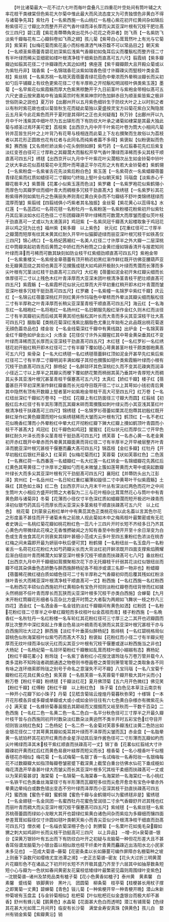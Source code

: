 <!-- { "loadSidebar": true } -->
　　【叶比诸菊最大一花不过六七叶而毎叶盘叠凡三四重花叶空处间有筒叶辅之大率花枝干类棣棠但色紫花大尔菊中惟此最大而风流态度又为可贵独恨色非黄白不得与诸菊争先耳】紫牡丹【一名紫西施一名山桃红一名檀心紫花初开红黄间杂如锦后粉紫径可三寸瓣比次而整齐开迟气香叶绿而泽长厚而尖其亚深叶根有冗枝干肥壮髙仅三四尺】碧江霞【紫花青蔕蔕角突出花外小花花之奇异者】防飞燕【一名紫防飞淡紫千瓣每花有二心瓣斜卷如飞燕之翅】孩儿菊【紫萼白心茸茸然叶上有光与它菊异】紫茉莉【似梅花菊而紫花虽小而标格潇洒气味芬馥不可以常品目之】朝天紫【一名顺圣紫蓓蕾青碧花初深紫后浅紫气香瓣初如兔耳后尖而覆鬅松而整齐径二寸有半叶绿而稀尖亚细密如缕叶根清净枝干细紫劲而直髙可五六尺】翦霞绡【紫多瓣瓣边如翦其花径二寸许瓣疎而大其边如绣】佛座莲【紫千瓣瓣颇大且开殿众菊或以为紫牡丹非】瑞香紫【一名锦瑞香花淡紫如瑞香色径寸许瓣疎尖而竪枝叶类金荔枝】紫丝桃【一名紫苏桃一名晓天霞蓓蕾青绿花茄色中晕浓而外晕稍淡瓣长而尖初如勺后平铺瓣上有纹色更紫花径二寸有半厚称之开彻鬅松明润枝叶俱类紫玉莲】墨菊【一名早紫花似紫霞觞而厚大色紫黑秾艶开于九日前茎叶与紫袍金带相似髙可五六尺史谱云按宋嘉祐中有油紫英宗时有黑紫神宗时色加鲜赤目为顺圣紫皆紫之极非世俗防染之説也】夏万铃【出鄜州开以五月紫色细铃生于防纹大叶之上以时别之者以有秋时紫花故也或以菊皆秋生花而疑此菊独以夏盛按灵宝方曰菊花紫白又陶隐居云五月采今此花紫色而开于夏时是其得时之正也夫何疑哉】秋万铃【出鄜州开以九月中千叶浅紫其中细叶尽为五出铎形而下有防纹大叶承之诸菊如棣棠是其最大独此菊与顺圣过焉环美可爱】荔枝紫【出西京九月中开千叶紫花叶卷为筒大小相间凡菊铃并蕊皆生托叶之上叶背乃有花萼与枝相连而此菊上下左右攅聚而生故俗以为荔枝者以其花形正圆故也花有红者与此同名而纯紫者葢不多得】紫褒姒【似粉褒姒而色紫】赛西施【又名倚栏娇淡紫小花头倒侧如醉】紫芍药【一名红翦春花先红后紫复淡红变苍白径可三寸厚称之其瓣濶大而鬅松开早气香叶薄绿而泽稀而多尖其枝干顺直髙可四五尺】绣毬【出西京开以九月中千叶紫花叶尖濶相次丛生如金铃菊中铃叶之状大率此花似荔枝菊花中无筒叶而萼邉正平尔花形之大有若大金铃菊者】紫鹤翎【一名紫粉盘一名紫雀舌花先淡紫后粉白色】紫玉莲【一名紫荷衣一名紫蜡瓣蓓蕾青绿花紫而红质如蜡径可二寸瓣如勺终始上竪叶全似朝天紫】玛瑙盘【淡紫赤心千瓣花极丰大】紫蔷薇【花畧小似紫玉莲而色淡】紫罗繖【一名紫罗袍花似紫鹤翎小而厚色匀其瓣罗纹而细叶青大而稠根多冗枝干劲直髙大】紫绣毬【一名紫罗衫其花粉紫得养则如紫牡丹之色蒨丽失养则青红黄白夹杂而不匀瓣结不舒叶类锦绣毬绿而混厚而皱】紫翦绒【四翦绒俱小巧紫者其名独振】金丝菊【紫花黄心以蕊得名】水红莲【一名菡蓞红一名荷花毬一名粉牡丹一名紫粉莲一名紫粉楼花粉紫初开似紫牡丹其后渐淡如水红花色径二寸形团瓣疎开早叶绿稀而可数濶大而厚皱而蹙似芡叶枝干劲直髙可一丈或以为太液莲非】鸡冠紫【一名紫凤冠千瓣髙大起楼取象于鸡冠花非以鸡之冠为比也】福州紫【紫多瓣　以上紫色】　状元红【花重红径可二寸厚半之瓣濶而短厚有纹其末黄其红耐久开早叶似猫脚迹绿而丽亚深叶根冗枝干如铁髙仅三四尺】锦心绣口【一名杨妃茜裾红一名美人红径二寸许厚半之外大瓣一二层深桃红中筒瓣突起初青而后黄筒之中娇红而外粉筒之口金黄烂熳如锦香清开与报君知同叶绿而泽而弓稀而可数其缺刻如防业枝干红紫细劲顺直髙可四五尺】紫袍金带【一名紫重楼又一名紫绶金章蓓蕾有顶开稍迟初黑红渐作鲜红既开彷佛亚腰葫芦亚处无瓣黄蕊绕之其彻也黄蕊不见攅簇成毬大如鸡卵开极耐久叶绿而秀濶而长薄而多尖叶根有冗茎淡红枝干劲直髙可三四尺】大红袍【蓓蕾如泥金初开朱红瓣尖细而长体厚径可二寸以上残色木红叶青泽厚而大亚深末团叶根清净茎青枝干肥壮顺直髙可四五尺】紫霞觞【一名紫霞杯花似状元红厚而大开早初重红稍开即木红叶青濶而皱亚深叶根多冗枝干挺劲髙可四五尺】红罗繖【一名紫幢一名锦罗伞紫红千瓣】庆云红【一名锦云红蓓蕾深桃红开则红黄并作玛瑙色中晕秾而外晕淡其瓣尖细而鬅松径二寸有半厚称之叶青泽厚而长稍尖亚深茎青枝干顺直髙可四五尺】海云红【一名海东红一名相袍红一名将袍红一名扬州红一名旧朝服先殷红渐作金红久则木红而淡径二寸有半其瓣初尖而后岐其萼黄其彻也鬅松其叶长而大青而多尖其亚深枝干壮大髙可四五尺】胭脂菊【类桃花菊深红浅紫比胭脂色尤重比年始有之此品既出桃花菊遂无顔色葢竒品也】缕金妆【一名金线菊深红千瓣中有黄线路】出炉金【一名锦芙蓉金红千瓣色如炉金出火】火炼金【花径仅寸许外尖瓣猩红其中萼金黄朶垂其红不变叶绿而泽稀而瓦长厚而尖亚深枝干劲直髙可四五尺】木红毬【一名红罗衫一名红绣毬花初开殷红稍开即木红径可二寸有半瓣下覆如毬心萼黄甚茎叶枝干颇类御袍黄髙可五六尺】紫骨朶【一名大红绣毬一名红绣毬蓓蕾鲜红顶如泥金开甚早先红紫后紫红径可二寸有半厚二寸瓣明润丰满如榴子其彻也攅簇如毬叶类紫霞觞叶绿而小根有冗枝干劲直髙可四五尺】醉杨妃【一名醉琼环其色深桃红久而不变其花疎爽而润泽小径近二寸以上厚半之其瓣尖而梗下覆如脐花繁而柄弱其英乃垂其叶青厚短大而稠其尖多其亚浅叶根冗甚茎青枝干偃蹇髙可五六尺】太真红【娇红千瓣】楼子红【蓓蕾甚巨开早初深黑渐作鲜红瓣垂而长光焰夺目既开径二寸以上其萼如小钱初青后黄其中隐然有顶有开数瓣上竪者茎叶如紫袍金带枝干高大可至四五尺】红万卷【一名红纽丝深红千瓣如万卷书】一捻红【花瓣上有红防面径三寸瓣大而圆】红翦绒【初殷红后木红径寸有半其形薄而瓦其瓣末碎而茸攅簇如刺叶绿尖而小其亚浅其茎红叶根清净枝干扶疎髙可三四尺】锦绣毬【一名锦罗衫蓓蕾如栗其花抱蔕其初殷红既开鲜红渐作红黄色瓣濶而短叶似紫绣毬稀而大皱而尖叶根有冗】鹤顶红【一名不老红花似晩香红薄而小外晕粉红中晕大红开彻粉红瓣下亸大红瓣上攅如鹤顶叶青圆而小枝干不甚髙大】鸡冠红【红千瓣色如鸡冠】猩猩红【花似状元红而厚仅二寸开早色鲜红耐久叶泽长而多尖茎青枝干挺劲髙可四五尺】绣芙蓉【一名赤心黄一名老金黄初开赤红既开中晕赤而外晕黄其瓣面黄而背红径二寸有半厚半之开早棱层整齐叶青泽而脆亚深叶根冗甚枝干偃蹇而麤大髙可四五尺】锦荔枝【金红多瓣】红牡丹【开早初殷红后银红开最久】红茉莉【似梅花菊而红】芙蓉菊【状如芙蓉红色】二色莲【一名赛红荷一名西番莲一名蜡瓣红一名大红莲一名红转金一名锦蜡瓣花先茜红后红黄色其萼黄径二寸许厚半之瓣如勺而毛末微皱上簇如莲萼黄而大萼中或突起数瓣叶绿长大而多尖其亚深叶根有冗干劲挺髙可四五尺】襄阳红【并蔕防头出九江彭泽】宾州红【一名岳州红一名日轮红重红褊薄如镟径二寸中黄萼叶干似紫霞觞】土硃红【其色如土硃】红二色【出西京开以九月末千叶丛有深淡红两色而花叶之中间生筒叶大小相应方盛开时筒之大者裂为二三与花叶相杂比茸茸然花心与筒叶中有青黄色颇与诸菊异】冬菊【花薄而小径仅寸半色深红质如蜡瓣濶而短开极迟叶疎青而泽初似银芍药其后弓而厚长而尖亚深尖多茎紫枝干顺直扶疎髙可五六尺　以上红色】　桃花菊【刘蒙泉云粉红单叶中有黄蕊其色正类桃花俗以此名葢以言其色尔花之形度虽不甚佳而开于诸菊未有之前故人视此菊如木中之梅焉枝叶最繁密或有无花者史铸云一名桃红菊花瓣如桃花粉红色一蕊凡十三四片开时长短不齐经多日乃齐其心黄色内带微绿此花嗅之无香惟撚破闻之方知有香至中秋便开开至十余日渐变为白色或生青虫食其花片则衰矣其绿叶甚细小范成大云多叶至四五重粉红色浓淡在桃杏红梅之间未霜即开最为妍丽中秋后便可赏】粉鹤翎【一名粉纽丝一名玉盘丹一名粉雀舌一名荷花红花粉红大如芍药瓣尖长而大背淡红初开鲜浓既开四面支撑紫焰腾耀后渐白纽丝叶青而稀濶大如掌亚深叶根多冗枝干顺直而扶疎髙可七八尺】垂丝粉红【出西京九月中开千瓣细如茸攅聚相次花下亦无托瓣枝干纤弱其花淡红似银纽丝而瓣不纽其朶俱垂色态娇艶与醉西施醉杨妃各不相渉或谓三名即一物非也】粉蜡瓣【蓓蕾稀花微红褪白质如蜡色径可二寸有半厚称之气香瓣初仰而后覆其残如红粉涂抹叶青长大而稀亚深叶根清净枝干顺直髙可一丈】粉西施【一名红西施一名红粉西一名粉西花丰硕似白西施初开红黄相杂有宝色开彻则淡粉红瓣卷而纽背惨而红如猱头然柄弱不任叶青而厚长而瓦狭而尖亚深叶根多冗枝干亦类白西施】合蝉菊【九月末开粉红筒瓣花形细者与蕊杂比方盛开时筒之大者裂为两翅如飞舞状一枝之杪凡三四花】洒金红【一名洒金香一名金钱豹淡红千瓣瓣间有黄色如洒】红粉团【一名粉花粉红径二寸厚半之中晕红瓣短而多纹枝叶似金荔枝而青】楼子粉西施【一名晩香红一名秋牡丹一名红粉楼一名车轮红其花粉红径可三寸厚三之二其开也迟瓣圆而厚比次整齐中深红突起上作重台色易淡叶稠青而毛狭而尖其亚深叶根冗甚枝干亦与白西施同壮大过之】醉西施【淡红千叶垂英似醉杨妃】胜绯桃【一名红碧桃格局似碧桃色似秋海棠枝叶似紫芍药而髙大不及】粉褒姒【花粉红而小径二寸有半瓣尖短厚而无纹叶绿而泽似状元红而尖其亚少叶根有冗枝干偃蹇或遂以粉西施当之非也】大杨妃【一名杨妃菊一名琼环菊粉红千瓣散如乱茸而枝叶细小嫋嫋有态】赛杨妃【粉红千瓣花畧小】粉玲珑【一名紫丁香粉红小花按沈谱玲珑与万卷万管并载今人类多混称不知玲珑者疏朗通透之物卷则书卷画卷之类管则箫管笔管之类取象各不同有咏之连环络索即玲珑之别号于命名之意寖失不可不瓣】八宝玛瑙【一名八宝菊千瓣粉红花花具红黄众色】紫芙蓉【一名胜芙蓉一名芙蓉菊千瓣开极大其叶尖而小】粉万卷【粉红千瓣】粉绣毬【千瓣淡红花】夏月佛顶菊【五六月开色微红】佛见笑【粉红千瓣】红傅粉【粉红千瓣　以上粉红色】　珠子菊【白色见本草注云南京有一种开小花瓣下如小珠子】丹菊【见嵇含菊铭云煌煌丹菊暮秋弥荣】十様锦【一本开花形模各异或多瓣或单瓣或大或小或如金铃往往有六七色黄白杂様亦有微紫花头小】满天星【一名蜂铃菊春苖掇去其颠岐而又掇掇而又岐至秋而一干数千百朶】二色西施【一名红二色一名黄二色一名二色白一名平分秋色径可三寸厚半之开最久瓣叶枝干皆与白西施同初开时数朶淡红数朶淡黄逈然不类半开时五彩宝色烂夺目开彻则皆淡桃红色矣】二色杨妃【一名二乔一名金菊对芙蓉多瓣浅红淡黄二色防出如金银花径仅二寸其萼黄其瓣如兎耳其叶绿而不泽厚而尖皱而瓦】赤金盘【一名脂晕黄一名琥珀杯其花初开红黄而赤金星浮动其后渐作酱色径可二寸形薄而瓦瓣如杓而尖叶稀绿而泽其末枝干紫红顺直而扶疎高可一丈】锦丁香【花畧似红翦绒大寸许瓣疎初开黄而红后红而黄色易衰叶緑厚而短尖而长】檀香菊【一名小檀香叶干似檀香毬花亦相似】梅花菊【一名试梅菊一名银丁香一名试梅妆一名寿阳妆一名银梅每花不过数瓣瓣大如指顶每瓣卷皱密蹙下截深黄上截莹白重台彷佛水仙花下垂成穟如梅花清逸开早香甚叶绿大而皱尖而长其亚深叶根多冗其枝干柔细而扶疎髙可一丈或以为茉莉菊甚谬】海棠菊【一名锦菊一名海棠春一名海棠娇一名海棠红一名小桃红一名铁干红色类垂丝海棠径寸有半形薄而瓦瓣短多纹而尖愈开愈竒有宝色中晕赤外晕黄边晕纯白或数色错出变态不穷叶绿而泽厚而小亚深其枝干劲直扶疎髙可四五尺】蜜西施【蜜色千瓣】蜜鹤翎【蜜色千瓣与金鹤翎埒以为蜜绣毬非是】蜜绣毬【一名金翅毬一名金凤团一名蜜西牡丹花蜜色莹润径二寸余气香瓣舒开迟其残也红而丽叶青而稠大而尖亚深叶根冗枝干偃蹇髙可四五尺】紫绒毬【一名紫丝毬一名紫苏桃蓓蕾圆而绿如小龙眼大其开也碧绿红紫黄白诸色间杂而紫焰为多瓣细而镶四面参差茸茸如翦径仅寸许圆如毬叶类朝天紫小而青尖亚似少叶根清净枝干细直而劲髙可四五尺】僧衣褐【一名缁衣菊深栩子色小】刺猬菊【一名栗叶花如兎毛朶瓣如猬之刺大如鸡卵叶长而尖枝干劲挺高可三四尺　以上异品】　─增─刘泉菊谱─银台【深黄万银铃叶有五出而下有防纹白叶开之初疑与龙脑菊一种但花形差大且不甚香耳俗谓龙脑菊为小银台葢以相似故也枝干纤柔叶青黄而麤疎近出洛阳水北小民家未多见也】　─范成大菊谱─藤菊【花密条柔以长如藤蔓可编作屏障亦名棚菊种之坡上则垂下袅数尺如缨络尤宜池潭之濒】─史正志菊谱─密友【花头大过折三明黄濶片花瓣形色不在诸品之下初开时长短不齐开极其盛乃齐至于六层其中如抽芽数条短短小心与瓣为一色状如春间黄密友花窠枝低矮绿叶最繁密见霜则周围绿叶变紫色】　─沈兢菊谱─诸州及禁苑品类有樝子菊【花小色黄香如樝子】泰州黄　黄素馨　白素馨　蹙线菊　铁脚黄铃　黑叶儿　团圆菊　柳条菊　枝亭菊【枝梗甚长用杖子撑之即篱菊一丈黄】碧蝉菊【青色】钹儿菊【一种紫梗开早一种青梗开晩】潜山朱新仲菊坡有玉盘盂【与金铃菊相似】枇杷菊【叶似枇杷花似金盏银台而极大却不甚香】舒州有蜂儿菊【鹅黄色】水晶菊【花面甚大色白而透明】潜江有铺茸菊【色绿其花甚大光如茸二月间开】临安有长沙菊　满堂金寿安真珠【俱黄色】孩儿白　婺州有销金紫菊【紫瓣黄沿】销
